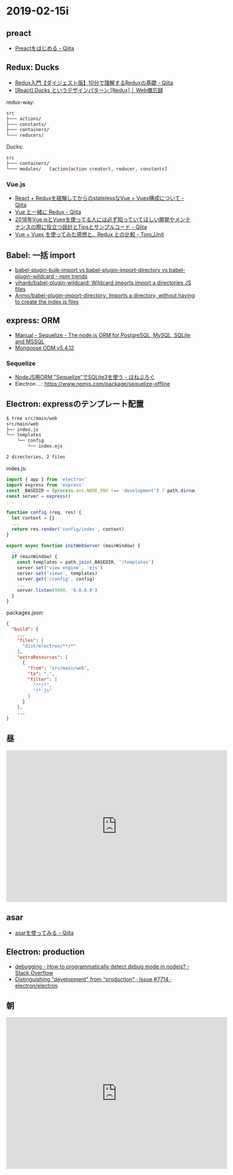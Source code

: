 # 2019-02-15i

## preact

- [Preactをはじめる - Qiita](https://qiita.com/ma2saka/items/1efb571fc6b665e4a2e2)

## Redux: Ducks

- [Redux入門【ダイジェスト版】10分で理解するReduxの基礎 - Qiita](https://qiita.com/kiita312/items/49a1f03445b19cf407b7)
- [[React] Ducks というデザインパターン [Redux] │ Web備忘録](https://webbibouroku.com/Blog/Article/redux-ducks)

redux-way:

~~~bash
src
├─── actions/
├─── constants/
├─── containers/
└─── reducers/
~~~

Ducks:

~~~bash
src
├─── containers/
└─── modules/   [action(action creator), reducer, constants]
~~~

### Vue.js

- [React + Reduxを経験してからのstatelessなVue + Vuex構成について - Qiita](https://qiita.com/_masakitm_/items/ff5df4da0247baeede35)
- [Vue と一緒に Redux - Qiita](https://qiita.com/nju33/items/0d3cd6823c1db6453045)
- [2018年Vue.jsとVuexを使ってる人には必ず知っていてほしい開発やメンテナンスの際に役立つ設計とTipsとサンプルコード - Qiita](https://qiita.com/kahirokunn/items/7001fe934bbaf08d3033)
- [Vue + Vuex を使ってみた感想と、Redux との比較 - Toro_Unit](https://torounit.com/blog/2016/11/29/2495/)

## Babel: 一括 import

- [babel-plugin-bulk-import vs babel-plugin-import-directory vs babel-plugin-wildcard - npm trends](https://www.npmtrends.com/babel-plugin-bulk-import-vs-babel-plugin-import-directory-vs-babel-plugin-wildcard)
- [vihanb/babel-plugin-wildcard: Wildcard imports import a directories JS files](https://github.com/vihanb/babel-plugin-wildcard)
- [Anmo/babel-plugin-import-directory: Imports a directory, without having to create the index.js files](https://github.com/Anmo/babel-plugin-import-directory)


## express: ORM

- [Manual - Sequelize - The node.js ORM for PostgreSQL, MySQL, SQLite and MSSQL](http://docs.sequelizejs.com/)
- [Mongoose ODM v5.4.12](https://mongoosejs.com/)

### Sequelize

- [NodeJS用ORM "Sequelize"でSQLite3を使う - ほねぶろぐ](https://blog.aftercider.com/entry/2016/01/03/164444)
- Electron ...: https://www.npmjs.com/package/sequelize-offline

## Electron: expressのテンプレート配置

~~~bash
$ tree src/main/web
src/main/web
├── index.js
└── templates
    └── config
        └── index.ejs

2 directories, 2 files
~~~

index.js:

~~~js
import { app } from 'electron'
import express from 'express'
const _BASEDIR = (process.env.NODE_ENV !== 'development') ? path.dirname(app.getAppPath()) : __dirname
const server = express()
...

function config (req, res) {
  let context = {}
  ...
  return res.render('config/index', context)
}

export async function initWebServer (mainWindow) {
  ...
  if (mainWindow) {
    const templates = path.join(_BASEDIR, '/templates')
    server.set('view engine', 'ejs')
    server.set('views', templates)
    server.get('/config', config)
    ...
    server.listen(9900, '0.0.0.0')
  }
}
~~~

packages.json:

~~~json
{
  "build": {
    ...
    "files": [
      "dist/electron/**/*"
    ],
    "extraResources": [
      {
        "from": "src/main/web",
        "to": ".",
        "filter": [
          "**/*",
          "!*.js"
        ]
      }
    ],
    ...
}
~~~

## 昼

<iframe height='405' width='590' frameborder='0' allowtransparency='true' scrolling='no' src='https://www.strava.com/activities/2149874986/embed/9561709a97a62e767ee5f46b2585c17e5d24761a'></iframe>

## asar

- [asarを使ってみる - Qiita](https://qiita.com/niusounds/items/2739fdbc26df03421bfe)

## Electron: production

- [debugging - How to programmatically detect debug mode in nodejs? - Stack Overflow](https://stackoverflow.com/questions/6889470/how-to-programmatically-detect-debug-mode-in-nodejs)
- [Distinguishing "development" from "production" · Issue #7714 · electron/electron](https://github.com/electron/electron/issues/7714)

## 朝

<iframe height='405' width='590' frameborder='0' allowtransparency='true' scrolling='no' src='https://www.strava.com/activities/2149700303/embed/ad5c521fa2171798d3c29d7996bcf1ec021f838f'></iframe>
